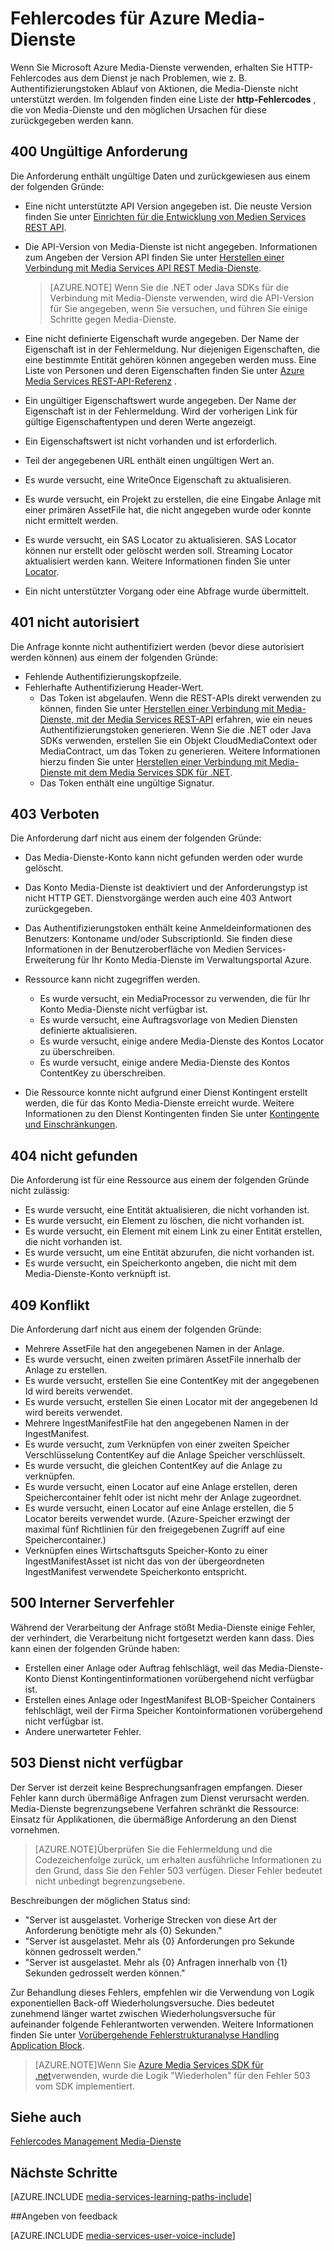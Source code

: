 <properties
    pageTitle="Azure Media-Dienste Fehlercodes | Microsoft Azure"
    description="Das Thema bietet einen Überblick über Fehlercodes Azure Media-Dienste."
    authors="Juliako"
    manager="erikre"
    editor=""
    services="media-services"
    documentationCenter=""/>

<tags
    ms.service="media-services"
    ms.workload="media"
    ms.tgt_pltfrm="na"
    ms.devlang="na"
    ms.topic="article"
    ms.date="10/25/2016" 
    ms.author="juliako"/>

# <a name="azure-media-services-error-codes"></a>Fehlercodes für Azure Media-Dienste

Wenn Sie Microsoft Azure Media-Dienste verwenden, erhalten Sie HTTP-Fehlercodes aus dem Dienst je nach Problemen, wie z. B. Authentifizierungstoken Ablauf von Aktionen, die Media-Dienste nicht unterstützt werden. Im folgenden finden eine Liste der **http-Fehlercodes** , die von Media-Dienste und den möglichen Ursachen für diese zurückgegeben werden kann.  
  
## <a name="400-bad-request"></a>400 Ungültige Anforderung

Die Anforderung enthält ungültige Daten und zurückgewiesen aus einem der folgenden Gründe:

- Eine nicht unterstützte API Version angegeben ist. Die neuste Version finden Sie unter [Einrichten für die Entwicklung von Medien Services REST API](media-services-rest-how-to-use.md).
- Die API-Version von Media-Dienste ist nicht angegeben. Informationen zum Angeben der Version API finden Sie unter [Herstellen einer Verbindung mit Media Services API REST Media-Dienste](media-services-rest-connect-programmatically.md). 
   
    >[AZURE.NOTE] Wenn Sie die .NET oder Java SDKs für die Verbindung mit Media-Dienste verwenden, wird die API-Version für Sie angegeben, wenn Sie versuchen, und führen Sie einige Schritte gegen Media-Dienste.
- Eine nicht definierte Eigenschaft wurde angegeben. Der Name der Eigenschaft ist in der Fehlermeldung. Nur diejenigen Eigenschaften, die eine bestimmte Entität gehören können angegeben werden muss. Eine Liste von Personen und deren Eigenschaften finden Sie unter [Azure Media Services REST-API-Referenz](http://msdn.microsoft.com/library/azure/hh973617.aspx) .
- Ein ungültiger Eigenschaftswert wurde angegeben. Der Name der Eigenschaft ist in der Fehlermeldung. Wird der vorherigen Link für gültige Eigenschaftentypen und deren Werte angezeigt.
- Ein Eigenschaftswert ist nicht vorhanden und ist erforderlich.
- Teil der angegebenen URL enthält einen ungültigen Wert an.
- Es wurde versucht, eine WriteOnce Eigenschaft zu aktualisieren.
- Es wurde versucht, ein Projekt zu erstellen, die eine Eingabe Anlage mit einer primären AssetFile hat, die nicht angegeben wurde oder konnte nicht ermittelt werden.
- Es wurde versucht, ein SAS Locator zu aktualisieren. SAS Locator können nur erstellt oder gelöscht werden soll. Streaming Locator aktualisiert werden kann. Weitere Informationen finden Sie unter [Locator](http://msdn.microsoft.com/library/azure/hh974308.aspx).
- Ein nicht unterstützter Vorgang oder eine Abfrage wurde übermittelt. 

## <a name="401-unauthorized"></a>401 nicht autorisiert

Die Anfrage konnte nicht authentifiziert werden (bevor diese autorisiert werden können) aus einem der folgenden Gründe:

- Fehlende Authentifizierungskopfzeile.
- Fehlerhafte Authentifizierung Header-Wert.
    - Das Token ist abgelaufen. Wenn die REST-APIs direkt verwenden zu können, finden Sie unter [Herstellen einer Verbindung mit Media-Dienste, mit der Media Services REST-API](media-services-rest-connect_programmatically.md) erfahren, wie ein neues Authentifizierungstoken generieren. Wenn Sie die .NET oder Java SDKs verwenden, erstellen Sie ein Objekt CloudMediaContext oder MediaContract, um das Token zu generieren. Weitere Informationen hierzu finden Sie unter [Herstellen einer Verbindung mit Media-Dienste mit dem Media Services SDK für .NET](media-services-dotnet-connect-programmatically.md).
    - Das Token enthält eine ungültige Signatur.</li></ul></li></ul>

## <a name="403-forbidden"></a>403 Verboten

Die Anforderung darf nicht aus einem der folgenden Gründe:

- Das Media-Dienste-Konto kann nicht gefunden werden oder wurde gelöscht.
- Das Konto Media-Dienste ist deaktiviert und der Anforderungstyp ist nicht HTTP GET. Dienstvorgänge werden auch eine 403 Antwort zurückgegeben.
- Das Authentifizierungstoken enthält keine Anmeldeinformationen des Benutzers: Kontoname und/oder SubscriptionId. Sie finden diese Informationen in der Benutzeroberfläche von Medien Services-Erweiterung für Ihr Konto Media-Dienste im Verwaltungsportal Azure.
- Ressource kann nicht zugegriffen werden.
    - Es wurde versucht, ein MediaProcessor zu verwenden, die für Ihr Konto Media-Dienste nicht verfügbar ist.
    - Es wurde versucht, eine Auftragsvorlage von Medien Diensten definierte aktualisieren.
    - Es wurde versucht, einige andere Media-Dienste des Kontos Locator zu überschreiben.
    - Es wurde versucht, einige andere Media-Dienste des Kontos ContentKey zu überschreiben.

- Die Ressource konnte nicht aufgrund einer Dienst Kontingent erstellt werden, die für das Konto Media-Dienste erreicht wurde. Weitere Informationen zu den Dienst Kontingenten finden Sie unter [Kontingente und Einschränkungen](media-services-quotas-and-limitations.md).

## <a name="404-not-found"></a>404 nicht gefunden

Die Anforderung ist für eine Ressource aus einem der folgenden Gründe nicht zulässig:

- Es wurde versucht, eine Entität aktualisieren, die nicht vorhanden ist.
- Es wurde versucht, ein Element zu löschen, die nicht vorhanden ist.
- Es wurde versucht, ein Element mit einem Link zu einer Entität erstellen, die nicht vorhanden ist.
- Es wurde versucht, um eine Entität abzurufen, die nicht vorhanden ist.
- Es wurde versucht, ein Speicherkonto angeben, die nicht mit dem Media-Dienste-Konto verknüpft ist.  

## <a name="409-conflict"></a>409 Konflikt

Die Anforderung darf nicht aus einem der folgenden Gründe:

- Mehrere AssetFile hat den angegebenen Namen in der Anlage.
- Es wurde versucht, einen zweiten primären AssetFile innerhalb der Anlage zu erstellen.
- Es wurde versucht, erstellen Sie eine ContentKey mit der angegebenen Id wird bereits verwendet.
- Es wurde versucht, erstellen Sie einen Locator mit der angegebenen Id wird bereits verwendet.
- Mehrere IngestManifestFile hat den angegebenen Namen in der IngestManifest.
- Es wurde versucht, zum Verknüpfen von einer zweiten Speicher Verschlüsselung ContentKey auf die Anlage Speicher verschlüsselt.
- Es wurde versucht, die gleichen ContentKey auf die Anlage zu verknüpfen.
- Es wurde versucht, einen Locator auf eine Anlage erstellen, deren Speichercontainer fehlt oder ist nicht mehr der Anlage zugeordnet.
- Es wurde versucht, einen Locator auf eine Anlage erstellen, die 5 Locator bereits verwendet wurde. (Azure-Speicher erzwingt der maximal fünf Richtlinien für den freigegebenen Zugriff auf eine Speichercontainer.)
- Verknüpfen eines Wirtschaftsguts Speicher-Konto zu einer IngestManifestAsset ist nicht das von der übergeordneten IngestManifest verwendete Speicherkonto entspricht.  

## <a name="500-internal-server-error"></a>500 Interner Serverfehler

Während der Verarbeitung der Anfrage stößt Media-Dienste einige Fehler, der verhindert, die Verarbeitung nicht fortgesetzt werden kann dass. Dies kann einen der folgenden Gründe haben:

- Erstellen einer Anlage oder Auftrag fehlschlägt, weil das Media-Dienste-Konto Dienst Kontingentinformationen vorübergehend nicht verfügbar ist.
- Erstellen eines Anlage oder IngestManifest BLOB-Speicher Containers fehlschlägt, weil der Firma Speicher Kontoinformationen vorübergehend nicht verfügbar ist.
- Andere unerwarteter Fehler. 

## <a name="503-service-unavailable"></a>503 Dienst nicht verfügbar

Der Server ist derzeit keine Besprechungsanfragen empfangen. Dieser Fehler kann durch übermäßige Anfragen zum Dienst verursacht werden. Media-Dienste begrenzungsebene Verfahren schränkt die Ressource: Einsatz für Applikationen, die übermäßige Anforderung an den Dienst vornehmen.

>[AZURE.NOTE]Überprüfen Sie die Fehlermeldung und die Codezeichenfolge zurück, um erhalten ausführliche Informationen zu den Grund, dass Sie den Fehler 503 verfügen. Dieser Fehler bedeutet nicht unbedingt begrenzungsebene.

Beschreibungen der möglichen Status sind:

- "Server ist ausgelastet. Vorherige Strecken von diese Art der Anforderung benötigte mehr als {0} Sekunden."
- "Server ist ausgelastet. Mehr als {0} Anforderungen pro Sekunde können gedrosselt werden."
- "Server ist ausgelastet. Mehr als {0} Anfragen innerhalb von {1} Sekunden gedrosselt werden können."

Zur Behandlung dieses Fehlers, empfehlen wir die Verwendung von Logik exponentiellen Back-off Wiederholungsversuche. Dies bedeutet zunehmend länger wartet zwischen Wiederholungsversuche für aufeinander folgende Fehlerantworten verwenden.  Weitere Informationen finden Sie unter [Vorübergehende Fehlerstrukturanalyse Handling Application Block](https://msdn.microsoft.com/library/hh680905.aspx). 

>[AZURE.NOTE]Wenn Sie [Azure Media Services SDK für .net](https://github.com/Azure/azure-sdk-for-media-services/tree/master)verwenden, wurde die Logik "Wiederholen" für den Fehler 503 vom SDK implementiert.  
  
## <a name="see-also"></a>Siehe auch  

[Fehlercodes Management Media-Dienste](http://msdn.microsoft.com/library/windowsazure/dn167016.aspx)

## <a name="next-steps"></a>Nächste Schritte

[AZURE.INCLUDE [media-services-learning-paths-include](../../includes/media-services-learning-paths-include.md)]

##<a name="provide-feedback"></a>Angeben von feedback

[AZURE.INCLUDE [media-services-user-voice-include](../../includes/media-services-user-voice-include.md)]
